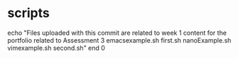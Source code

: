 # scripts
echo "Files uploaded with this commit are related to week 1 content for the portfolio related to Assessment 3
emacsexample.sh
first.sh
nanoExample.sh
vimexample.sh
second.sh"
end 0
